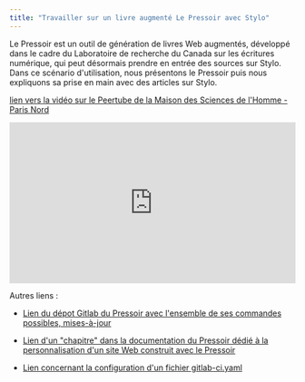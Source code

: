```yaml
---
title: "Travailler sur un livre augmenté Le Pressoir avec Stylo"
---
```


Le Pressoir est un outil de génération de livres Web augmentés, développé dans le cadre du Laboratoire de recherche du Canada sur les écritures numérique, qui peut désormais prendre en entrée des sources sur Stylo. Dans ce scénario d'utilisation, nous présentons le Pressoir puis nous expliquons sa prise en main avec des articles sur Stylo.

[lien vers la vidéo sur le Peertube de la Maison des Sciences de l'Homme - Paris Nord](https://video.mshparisnord.fr/w/nE1MqsgL4uTQz1qh1zQgbQ)

<div style="position: relative; padding-top: 56.25%;"><iframe title="Travailler sur un livre augmenté Le Pressoir avec Stylo" width="100%" height="100%" src="https://video.mshparisnord.fr/videos/embed/af5ea861-be46-453a-9e05-274f9164f020?subtitle=fr" frameborder="0" allowfullscreen="" sandbox="allow-same-origin allow-scripts allow-popups allow-forms" style="position: absolute; inset: 0px;"></iframe></div>

Autres liens :

- [Lien du dépot Gitlab du Pressoir avec l'ensemble de ses commandes possibles, mises-à-jour](https://gitlab.huma-num.fr/ecrinum/pressoir)

- [Lien d'un "chapitre" dans la documentation du Pressoir dédié à la personnalisation d'un site Web construit avec le Pressoir](https://ecrinum.gitpages.huma-num.fr/pressoir/chapitre3.html)

- [Lien concernant la configuration d'un fichier gitlab-ci.yaml](https://docs.gitlab.com/ci/quick_start/)

